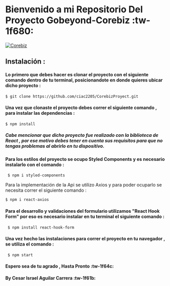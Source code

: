 #  Bienvenido a mi Repositorio Del Proyecto Gobeyond-Corebiz   :tw-1f680:

[![Corebiz](https://drive.google.com/file/d/1x0_ccgNQRsd68ajcF-Jo6dARmHCfzIY5/view?usp=sharing "Corebiz")](https://drive.google.com/file/d/1x0_ccgNQRsd68ajcF-Jo6dARmHCfzIY5/view?usp=sharing "Corebiz")
##  Instalación :

####  Lo primero que debes hacer es clonar el proyecto con el siguiente comando dentro  de tu  terminal, posicionandote en donde quieres ubicar dicho proyecto  :

`$ git clone https://github.com/ciac2205/CorebizProyect.git `

####  Una vez que clonaste el proyecto debes correr el siguiente comando , para instalar las dependencias :

` $ npm install `

#####  Cabe mencionar que dicho proyecto fue realizado con la biblioteca de  React , por ese motivo debes tener en cuenta sus requisitos para que no tengas problemas al abrirlo en tu dispositivo.

#### Para los estilos del proyecto se ocupo Styled Components y es necesario instalarlo  con el comando :

` $ npm i styled-components`

Para la implementación de la Api se utilizo Axios y para poder ocuparlo se necesita correr  el siguiente comando :

` $ npm i react-axios `


#### Para el desarrollo y validaciones  del formulario utilizamos  "React Hook Form" por eso es necesario instalar en tu terminal el siguiente comando :
` $ npm install react-hook-form`

#### Una vez hecho las instalaciones para correr el proyecto en tu navegador , se utiliza el comando :
` $ npm start`

#### Espero sea de tu agrado , Hasta Pronto :tw-1f64c:


#### By Cesar Israel Aguilar Carrera :tw-1f61b:
